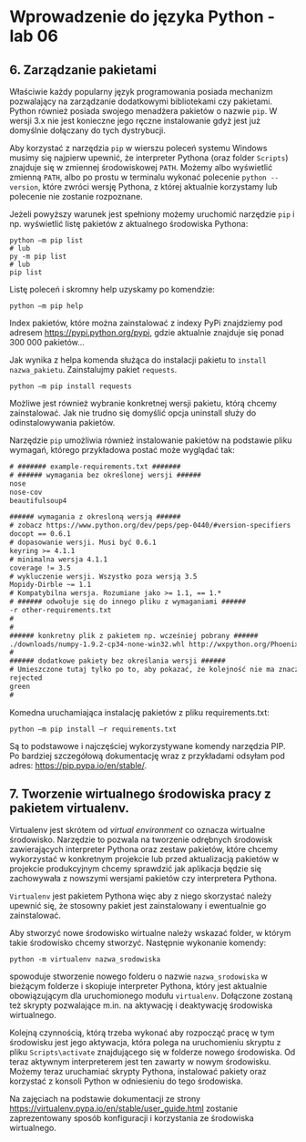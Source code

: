 # Wprowadzenie do języka Python - lab 06

## **6. Zarządzanie pakietami**


Właściwie każdy popularny język programowania posiada mechanizm pozwalający na zarządzanie dodatkowymi bibliotekami czy pakietami. Python również posiada swojego menadżera pakietów o nazwie `pip`. W wersji 3.x nie jest konieczne jego ręczne instalowanie gdyż jest już domyślnie dołączany do tych dystrybucji.


Aby korzystać z narzędzia `pip` w wierszu poleceń systemu Windows musimy się najpierw upewnić, że interpreter Pythona (oraz folder `Scripts`) znajduje się w zmiennej środowiskowej `PATH`. Możemy albo wyświetlić zmienną `PATH`, albo po prostu w terminalu wykonać polecenie `python --version`, które zwróci wersję Pythona, z której aktualnie korzystamy lub polecenie nie zostanie rozpoznane.

Jeżeli powyższy warunek jest spełniony możemy uruchomić narzędzie `pip` i np. wyświetlić listę pakietów z aktualnego środowiska Pythona:
```console
python –m pip list
# lub
py -m pip list
# lub
pip list
```

Listę poleceń i skromny help uzyskamy po komendzie:
```console
python –m pip help
```

Index pakietów, które można zainstalować z indexy PyPi znajdziemy pod adresem https://pypi.python.org/pypi, gdzie aktualnie znajduje się ponad 300 000 pakietów…

Jak wynika z helpa komenda służąca do instalacji pakietu to `install nazwa_pakietu`. Zainstalujmy pakiet `requests`.
```console
python –m pip install requests
```

Możliwe jest również wybranie konkretnej wersji pakietu, którą chcemy zainstalować.
Jak nie trudno się domyślić opcja uninstall służy do odinstalowywania pakietów.

Narzędzie `pip` umożliwia również instalowanie pakietów na podstawie pliku wymagań, którego przykładowa postać może wyglądać tak:

```txt
# ####### example-requirements.txt ####### 
# ###### wymagania bez określonej wersji ###### 
nose
nose-cov
beautifulsoup4 

###### wymagania z okresloną wersją ###### 
# zobacz https://www.python.org/dev/peps/pep-0440/#version-specifiers 
docopt == 0.6.1 
# dopasowanie wersji. Musi być 0.6.1 
keyring >= 4.1.1 
# minimalna wersja 4.1.1 
coverage != 3.5 
# wykluczenie wersji. Wszystko poza wersją 3.5 
Mopidy-Dirble ~= 1.1 
# Kompatybilna wersja. Rozumiane jako >= 1.1, == 1.* 
# ###### odwołuje się do innego pliku z wymaganiami ###### 
-r other-requirements.txt 
# 
# 
###### konkretny plik z pakietem np. wcześniej pobrany ###### 
./downloads/numpy-1.9.2-cp34-none-win32.whl http://wxpython.org/Phoenix/snapshot-builds/wxPython_Phoenix-3.0.3.dev1820+49a8884-cp34-none-win_amd64.whl 
# 
###### dodatkowe pakiety bez określania wersji ###### 
# Umieszczone tutaj tylko po to, aby pokazać, że kolejność nie ma znaczenia. 
rejected 
green 
#
```
Komedna uruchamiająca instalację pakietów z pliku requirements.txt:
```console
python –m pip install –r requirements.txt
```

Są to podstawowe i najczęściej wykorzystywane komendy narzędzia PIP. Po bardziej szczegółową dokumentację wraz z przykładami odsyłam pod adres: https://pip.pypa.io/en/stable/.


## **7. Tworzenie wirtualnego środowiska pracy z pakietem virtualenv.**

Virtualenv jest skrótem od _virtual environment_ co oznacza wirtualne środowisko. Narzędzie to pozwala na tworzenie odrębnych środowisk zawierających interpreter Pythona oraz zestaw pakietów, które chcemy wykorzystać w konkretnym projekcie lub przed aktualizacją pakietów w projekcie produkcyjnym chcemy sprawdzić jak aplikacja będzie się zachowywała z nowszymi wersjami pakietów czy interpretera Pythona.

`Virtualenv` jest pakietem Pythona więc aby z niego skorzystać należy upewnić się, że stosowny pakiet jest zainstalowany i ewentualnie go zainstalować.

Aby stworzyć nowe środowisko wirtualne należy wskazać folder, w którym takie środowisko chcemy stworzyć. Następnie wykonanie komendy:

```console
python -m virtualenv nazwa_srodowiska
```

spowoduje stworzenie nowego folderu o nazwie `nazwa_srodowiska` w bieżącym folderze i skopiuje interpreter Pythona, który jest aktualnie obowiązującym dla uruchomionego modułu `virtualenv`. Dołączone zostaną też skrypty pozwalające m.in. na aktywację i deaktywację środowiska wirtualnego.

Kolejną czynnością, którą trzeba wykonać aby rozpocząć pracę w tym środowisku jest jego aktywacja, która polega na uruchomieniu skryptu z pliku `Scripts\activate` znajdującego się w folderze nowego środowiska. Od teraz aktywnym interpreterem jest ten zawarty w nowym środowisku. Możemy teraz uruchamiać skrypty Pythona, instalować pakiety oraz korzystać z konsoli Python w odniesieniu do tego środowiska.

Na zajęciach na podstawie dokumentacji ze strony https://virtualenv.pypa.io/en/stable/user_guide.html zostanie zaprezentowany sposób konfiguracji i korzystania ze środowiska wirtualnego.
